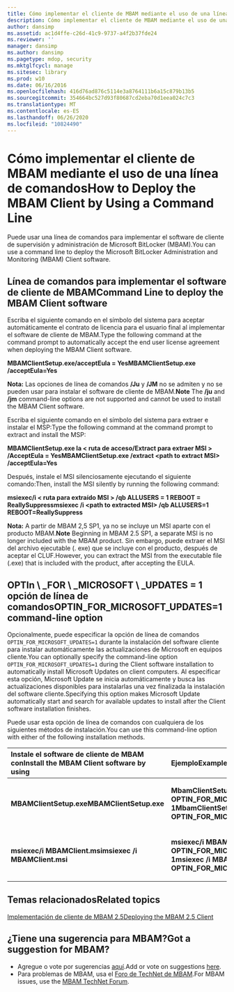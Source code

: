```yaml
---
title: Cómo implementar el cliente de MBAM mediante el uso de una línea de comandos
description: Cómo implementar el cliente de MBAM mediante el uso de una línea de comandos
author: dansimp
ms.assetid: ac1d4ffe-c26d-41c9-9737-a4f2b37fde24
ms.reviewer: ''
manager: dansimp
ms.author: dansimp
ms.pagetype: mdop, security
ms.mktglfcycl: manage
ms.sitesec: library
ms.prod: w10
ms.date: 06/16/2016
ms.openlocfilehash: 416d76ad876c5114e3a8764111b6a15c879b13b5
ms.sourcegitcommit: 354664bc527d93f80687cd2eba70d1eea024c7c3
ms.translationtype: MT
ms.contentlocale: es-ES
ms.lasthandoff: 06/26/2020
ms.locfileid: "10824490"
---
```

# <span data-ttu-id="08452-103">Cómo implementar el cliente de MBAM mediante el uso de una línea de comandos</span><span class="sxs-lookup"><span data-stu-id="08452-103">How to Deploy the MBAM Client by Using a Command Line</span></span>


<span data-ttu-id="08452-104">Puede usar una línea de comandos para implementar el software de cliente de supervisión y administración de Microsoft BitLocker (MBAM).</span><span class="sxs-lookup"><span data-stu-id="08452-104">You can use a command line to deploy the Microsoft BitLocker Administration and Monitoring (MBAM) Client software.</span></span>

## <span data-ttu-id="08452-105">Línea de comandos para implementar el software de cliente de MBAM</span><span class="sxs-lookup"><span data-stu-id="08452-105">Command Line to deploy the MBAM Client software</span></span>


<span data-ttu-id="08452-106">Escriba el siguiente comando en el símbolo del sistema para aceptar automáticamente el contrato de licencia para el usuario final al implementar el software de cliente de MBAM.</span><span class="sxs-lookup"><span data-stu-id="08452-106">Type the following command at the command prompt to automatically accept the end user license agreement when deploying the MBAM Client software.</span></span>

**<span data-ttu-id="08452-107">MBAMClientSetup.exe/acceptEula = Yes</span><span class="sxs-lookup"><span data-stu-id="08452-107">MBAMClientSetup.exe /acceptEula=Yes</span></span>**

<span data-ttu-id="08452-108">**Nota:**  Las opciones de línea de comandos **/Ju** y **/JM** no se admiten y no se pueden usar para instalar el software de cliente de MBAM.</span><span class="sxs-lookup"><span data-stu-id="08452-108">**Note** The **/ju** and **/jm** command-line options are not supported and cannot be used to install the MBAM Client software.</span></span>

 

<span data-ttu-id="08452-109">Escriba el siguiente comando en el símbolo del sistema para extraer e instalar el MSP:</span><span class="sxs-lookup"><span data-stu-id="08452-109">Type the following command at the command prompt to extract and install the MSP:</span></span>

**<span data-ttu-id="08452-110">MBAMClientSetup.exe la &lt; ruta de acceso/Extract para extraer MSI &gt; /AcceptEula = Yes</span><span class="sxs-lookup"><span data-stu-id="08452-110">MBAMClientSetup.exe /extract &lt;path to extract MSI&gt; /acceptEula=Yes</span></span>**

<span data-ttu-id="08452-111">Después, instale el MSI silenciosamente ejecutando el siguiente comando:</span><span class="sxs-lookup"><span data-stu-id="08452-111">Then, install the MSI silently by running the following command:</span></span>

**<span data-ttu-id="08452-112">msiexec/i &lt; ruta para extraído MSI &gt; /qb ALLUSERS = 1 REBOOT = ReallySuppress</span><span class="sxs-lookup"><span data-stu-id="08452-112">msiexec /i &lt;path to extracted MSI&gt; /qb ALLUSERS=1 REBOOT=ReallySuppress</span></span>**

<span data-ttu-id="08452-113">**Nota:**  A partir de MBAM 2,5 SP1, ya no se incluye un MSI aparte con el producto MBAM.</span><span class="sxs-lookup"><span data-stu-id="08452-113">**Note** Beginning in MBAM 2.5 SP1, a separate MSI is no longer included with the MBAM product.</span></span> <span data-ttu-id="08452-114">Sin embargo, puede extraer el MSI del archivo ejecutable (. exe) que se incluye con el producto, después de aceptar el CLUF.</span><span class="sxs-lookup"><span data-stu-id="08452-114">However, you can extract the MSI from the executable file (.exe) that is included with the product, after accepting the EULA.</span></span>

 

## <a href="" id="optin-for-microsoft-updates-1-command-line-option"></a><span data-ttu-id="08452-115">OPTIn \ _FOR \ _MICROSOFT \ _UPDATES = 1 opción de línea de comandos</span><span class="sxs-lookup"><span data-stu-id="08452-115">OPTIN\_FOR\_MICROSOFT\_UPDATES=1 command-line option</span></span>


<span data-ttu-id="08452-116">Opcionalmente, puede especificar la opción de línea de comandos `OPTIN_FOR_MICROSOFT_UPDATES=1` durante la instalación del software cliente para instalar automáticamente las actualizaciones de Microsoft en equipos cliente.</span><span class="sxs-lookup"><span data-stu-id="08452-116">You can optionally specify the command-line option `OPTIN_FOR_MICROSOFT_UPDATES=1` during the Client software installation to automatically install Microsoft Updates on client computers.</span></span> <span data-ttu-id="08452-117">Al especificar esta opción, Microsoft Update se inicia automáticamente y busca las actualizaciones disponibles para instalarlas una vez finalizada la instalación del software cliente.</span><span class="sxs-lookup"><span data-stu-id="08452-117">Specifying this option makes Microsoft Update automatically start and search for available updates to install after the Client software installation finishes.</span></span>

<span data-ttu-id="08452-118">Puede usar esta opción de línea de comandos con cualquiera de los siguientes métodos de instalación.</span><span class="sxs-lookup"><span data-stu-id="08452-118">You can use this command-line option with either of the following installation methods.</span></span>

<table>
<colgroup>
<col width="50%" />
<col width="50%" />
</colgroup>
<thead>
<tr class="header">
<th align="left"><span data-ttu-id="08452-119">Instale el software de cliente de MBAM con</span><span class="sxs-lookup"><span data-stu-id="08452-119">Install the MBAM Client software by using</span></span></th>
<th align="left"><span data-ttu-id="08452-120">Ejemplo</span><span class="sxs-lookup"><span data-stu-id="08452-120">Example</span></span></th>
</tr>
</thead>
<tbody>
<tr class="odd">
<td align="left"><p><strong><span data-ttu-id="08452-121">MBAMClientSetup.exe</span><span class="sxs-lookup"><span data-stu-id="08452-121">MBAMClientSetup.exe</span></span></strong></p></td>
<td align="left"><p><strong><span data-ttu-id="08452-122">MbamClientSetup.exe OPTIN_FOR_MICROSOFT_UPDATES = 1</span><span class="sxs-lookup"><span data-stu-id="08452-122">MbamClientSetup.exe OPTIN_FOR_MICROSOFT_UPDATES=1</span></span></strong></p></td>
</tr>
<tr class="even">
<td align="left"><p><strong><span data-ttu-id="08452-123">msiexec/i MBAMClient.msi</span><span class="sxs-lookup"><span data-stu-id="08452-123">msiexec /i MBAMClient.msi</span></span></strong></p></td>
<td align="left"><p><strong><span data-ttu-id="08452-124">msiexec/i MBAMClient.msi OPTIN_FOR_MICROSOFT_UPDATES = 1</span><span class="sxs-lookup"><span data-stu-id="08452-124">msiexec /i MBAMClient.msi OPTIN_FOR_MICROSOFT_UPDATES=1</span></span></strong></p></td>
</tr>
</tbody>
</table>

 


## <span data-ttu-id="08452-125">Temas relacionados</span><span class="sxs-lookup"><span data-stu-id="08452-125">Related topics</span></span>


[<span data-ttu-id="08452-126">Implementación de cliente de MBAM 2.5</span><span class="sxs-lookup"><span data-stu-id="08452-126">Deploying the MBAM 2.5 Client</span></span>](deploying-the-mbam-25-client.md)

 

 
## <span data-ttu-id="08452-127">¿Tiene una sugerencia para MBAM?</span><span class="sxs-lookup"><span data-stu-id="08452-127">Got a suggestion for MBAM?</span></span>
- <span data-ttu-id="08452-128">Agregue o vote por sugerencias [aquí](http://mbam.uservoice.com/forums/268571-microsoft-bitlocker-administration-and-monitoring).</span><span class="sxs-lookup"><span data-stu-id="08452-128">Add or vote on suggestions [here](http://mbam.uservoice.com/forums/268571-microsoft-bitlocker-administration-and-monitoring).</span></span> 
- <span data-ttu-id="08452-129">Para problemas de MBAM, usa el [Foro de TechNet de MBAM](https://social.technet.microsoft.com/Forums/home?forum=mdopmbam).</span><span class="sxs-lookup"><span data-stu-id="08452-129">For MBAM issues, use the [MBAM TechNet Forum](https://social.technet.microsoft.com/Forums/home?forum=mdopmbam).</span></span>




